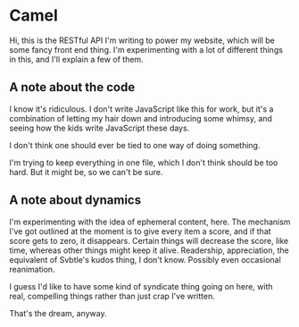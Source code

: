 # Camel

Hi, this is the RESTful API I'm writing to power my website, which will be some fancy front end thing. I'm experimenting with a lot of different things in this, and I'll explain a few of them.

## A note about the code

I know it's ridiculous. I don't write JavaScript like this for work, but it's a combination of letting my hair down and introducing some whimsy, and seeing how the kids write JavaScript these days.

I don't think one should ever be tied to one way of doing something.

I'm trying to keep everything in one file, which I don't think should be too hard. But it might be, so we can't be sure.

## A note about dynamics

I'm experimenting with the idea of ephemeral content, here. The mechanism I've got outlined at the moment is to give every item a score, and if that score gets to zero, it disappears. Certain things will decrease the score, like time, whereas other things might keep it alive. Readership, appreciation, the equivalent of Svbtle's kudos thing, I don't know. Possibly even occasional reanimation.

I guess I'd like to have some kind of syndicate thing going on here, with real, compelling things rather than just crap I've written.

That's the dream, anyway. 
